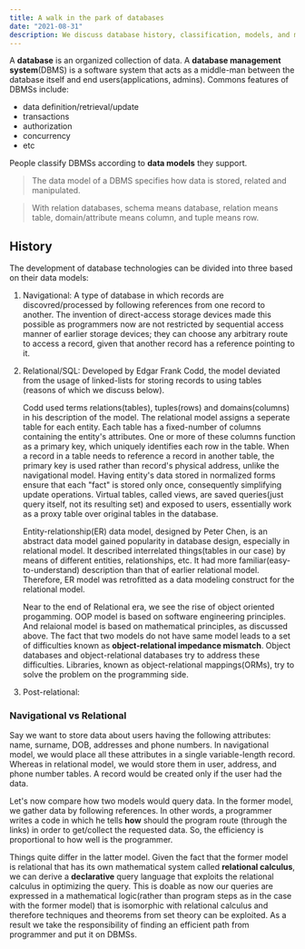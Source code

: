 ```yaml
---
title: A walk in the park of databases 
date: "2021-08-31"
description: We discuss database history, classification, models, and many more.
---
```


A **database** is an organized collection of data. A **database management system**(DBMS) is a software system that acts as a middle-man between the database itself and end users(applications, admins). Commons features of DBMSs include:

- data definition/retrieval/update
- transactions
- authorization
- concurrency
- etc

People classify DBMSs according to **data models** they support.

> The data model of a DBMS specifies how data is stored, related and manipulated.

> With relation databases, schema means database, relation means table, domain/attribute means column, and tuple means row.

## History

The development of database technologies can be divided into three based on their data models:

1. Navigational: A type of database in which records are discovred/processed by following references from one record to another. The invention of direct-access storage devices made this possible as programmers now are not restricted by sequential access manner of earlier storage devices; they can choose any arbitrary route to access a record, given that another record has a reference pointing to it.
2. Relational/SQL: Developed by Edgar Frank Codd, the model deviated from the usage of linked-lists for storing records to using tables (reasons of which we discuss below).

   Codd used terms relations(tables), tuples(rows) and domains(columns) in his description of the model. The relational model assigns a seperate table for each entity. Each table has a fixed-number of columns containing the entity's attributes. One or more of these columns function as a primary key, which uniquely identifies each row in the table. When a record in a table needs to reference a record in another table, the primary key is used rather than record's physical address, unlike the navigational model. Having entity's data stored in normalized forms ensure that each "fact" is stored only once, consequently simplifying update operations. Virtual tables, called views, are saved queries(just query itself, not its resulting set) and exposed to users, essentially work as a proxy table over original tables in the database.

   Entity-relationship(ER) data model, designed by Peter Chen, is an abstract data model gained popularity in database design, especially in relational model. It described interrelated things(tables in our case) by means of different entities, relationships, etc. It had more familiar(easy-to-understand) description than that of earlier relational model. Therefore, ER model was retrofitted as a data modeling construct for the relational model.

   Near to the end of Relational era, we see the rise of object oriented progamming. OOP model is based on software engineering principles. And relaional model is based on mathematical principles, as discussed above. The fact that two models do not have same model leads to a set of difficulties known as **object-relational impedance mismatch**. Object databases and object-relational databases try to address these difficulties. Libraries, known as object-relational mappings(ORMs), try to solve the problem on the programming side.
3. Post-relational: 

### Navigational vs Relational

Say we want to store data about users having the following attributes: name, surname, DOB, addresses and phone numbers. In navigational model, we would place all these attributes in a single variable-length record. Whereas in relational model, we would store them in user, address, and phone number tables. A record would be created only if the user had the data.

Let's now compare how two models would query data. In the former model, we gather data by following references. In other words, a programmer writes a code in which he tells **how** should the program route (through the links) in order to get/collect the requested data. So, the efficiency is proportional to how well is the programmer.

Things quite differ in the latter model. Given the fact that the former model is relational that has its own mathematical system called **relational calculus**, we can derive a **declarative** query language that exploits the relational calculus in optimizing the query. This is doable as now our queries are expressed in a mathematical logic(rather than program steps as in the case with the former model) that is isomorphic with relational calculus and therefore techniques and theorems from set theory can be exploited. As a result we take the responsibility of finding an efficient path from programmer and put it on DBMSs.
